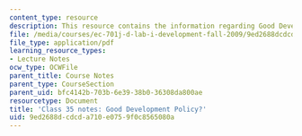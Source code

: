 ```yaml
---
content_type: resource
description: This resource contains the information regarding Good Development Policy?
file: /media/courses/ec-701j-d-lab-i-development-fall-2009/9ed2688dcdcda710e0759f0c8565080a_MITEC_701JF09_lec35_notes.pdf
file_type: application/pdf
learning_resource_types:
- Lecture Notes
ocw_type: OCWFile
parent_title: Course Notes
parent_type: CourseSection
parent_uid: bfc4142b-703b-6e39-38b0-36308da800ae
resourcetype: Document
title: 'Class 35 notes: Good Development Policy?'
uid: 9ed2688d-cdcd-a710-e075-9f0c8565080a
---
```

